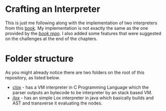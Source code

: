 # Crafting an Interpreter

This is just me following along with the implementation of two interpreters from this [book](https://craftinginterpreters.com/). My implementation is not exactly the same as the one provided by the [*book repo*](https://github.com/munificent/craftinginterpreters). I also added some features that were suggested on the challenges at the end of the chapters.

# Folder structure
As you might already notice there are two folders on the root of this repository, as listed below.
- [*clox*](clox) - has a VM interpreter in C Programming Language which the parser outputs an bytecode to be interpreter by an stack based VM.
- [*jlox*](jlox) - has an simple Lox interpreter in java which basically builds and AST and transverse it evaluating the nodes.
